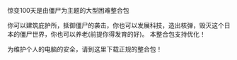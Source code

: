 惊变100天是由僵尸为主题的大型困难整合包

你可以建筑庇护所，抵御僵尸的袭击，你也可以发展科技，造出核弹，毁灭这个日本的僵尸世界，你也可以养老(前提你得发育的好)。
本整合包支持优化！

为维护个人的电脑的安全，请到这里下载正规的整合包！

